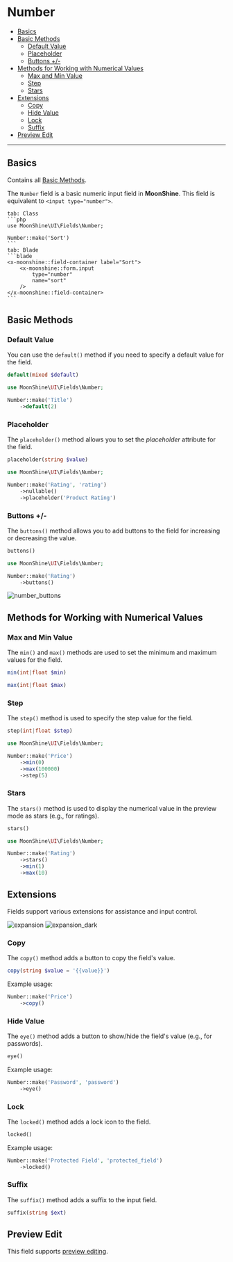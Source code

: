 # Number

- [Basics](#basics)
- [Basic Methods](#basic-methods)
  - [Default Value](#default)
  - [Placeholder](#placeholder)
  - [Buttons +/-](#buttons)
- [Methods for Working with Numerical Values](#number-type-methods)
  - [Max and Min Value](#min-and-max)
  - [Step](#step)
  - [Stars](#stars)
- [Extensions](#extensions)
  - [Copy](#copy)
  - [Hide Value](#eye)
  - [Lock](#locked)
  - [Suffix](#suffix)
- [Preview Edit](#preview-edit)

---

<a name="basics"></a>
## Basics

Contains all [Basic Methods](/docs/{{version}}/fields/basic-methods).

The `Number` field is a basic numeric input field in **MoonShine**. This field is equivalent to `<input type="number">`.

~~~tabs
tab: Class
```php
use MoonShine\UI\Fields\Number;

Number::make('Sort')
```
tab: Blade
```blade
<x-moonshine::field-container label="Sort">
    <x-moonshine::form.input
        type="number"
        name="sort"
    />
</x-moonshine::field-container>
```
~~~

<a name="basic-methods"></a>
## Basic Methods

<a name="default"></a>
### Default Value

You can use the `default()` method if you need to specify a default value for the field.

```php
default(mixed $default)
```

```php
use MoonShine\UI\Fields\Number;

Number::make('Title')
    ->default(2)
```

<a name="placeholder"></a>
### Placeholder

The `placeholder()` method allows you to set the *placeholder* attribute for the field.

```php
placeholder(string $value)
```

```php
use MoonShine\UI\Fields\Number;

Number::make('Rating', 'rating')
    ->nullable()
    ->placeholder('Product Rating')
```

<a name="buttons"></a>
### Buttons +/-

The `buttons()` method allows you to add buttons to the field for increasing or decreasing the value.

```php
buttons()
```

```php
use MoonShine\UI\Fields\Number;

Number::make('Rating')
    ->buttons()
```

![number_buttons](https://raw.githubusercontent.com/moonshine-software/doc/3.x/resources/screenshots/number_buttons.png)

<a name="number-type-methods"></a>
## Methods for Working with Numerical Values

<a name="min-and-max"></a>
### Max and Min Value

The `min()` and `max()` methods are used to set the minimum and maximum values for the field.

```php
min(int|float $min)
```

```php
max(int|float $max)
```

<a name="step"></a>
### Step

The `step()` method is used to specify the step value for the field.

```php
step(int|float $step)
```

```php
use MoonShine\UI\Fields\Number;

Number::make('Price')
    ->min(0)
    ->max(100000)
    ->step(5)
```

<a name="stars"></a>
### Stars

The `stars()` method is used to display the numerical value in the preview mode as stars (e.g., for ratings).

```php
stars()
```

```php
use MoonShine\UI\Fields\Number;

Number::make('Rating')
    ->stars()
    ->min(1)
    ->max(10)
```

<a name="extensions"></a>
## Extensions

Fields support various extensions for assistance and input control.

![expansion](https://raw.githubusercontent.com/moonshine-software/doc/3.x/resources/screenshots/expansion.png#light)
![expansion_dark](https://raw.githubusercontent.com/moonshine-software/doc/3.x/resources/screenshots/expansion_dark.png#dark)

<a name="copy"></a>
### Copy

The `copy()` method adds a button to copy the field's value.

```php
copy(string $value = '{{value}}')
```

Example usage:

```php
Number::make('Price')
    ->copy()
```

<a name="eye"></a>
### Hide Value

The `eye()` method adds a button to show/hide the field's value (e.g., for passwords).

```php
eye()
```

Example usage:

```php
Number::make('Password', 'password')
    ->eye()
```

<a name="locked"></a>
### Lock

The `locked()` method adds a lock icon to the field.

```php
locked()
```

Example usage:

```php
Number::make('Protected Field', 'protected_field')
    ->locked()
```

### Suffix

The `suffix()` method adds a suffix to the input field.

```php
suffix(string $ext)
```

<a name="preview-edit"></a>
## Preview Edit

This field supports [preview editing](/docs/{{version}}/fields/basic-methods#preview-edit).
